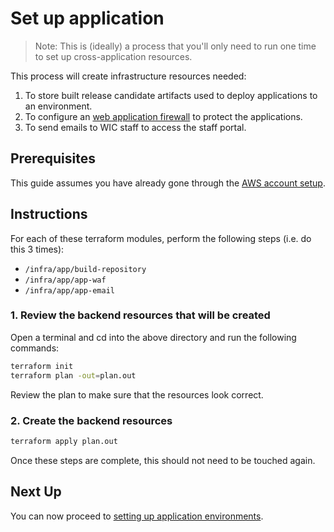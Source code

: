 # Set up application

> Note: This is (ideally) a process that you'll only need to run one time to set up cross-application resources.

This process will create infrastructure resources needed:

1. To store built release candidate artifacts used to deploy applications to an environment.
2. To configure an [web application firewall](https://aws.amazon.com/waf) to protect the applications.
3. To send emails to WIC staff to access the staff portal.

## Prerequisites

This guide assumes you have already gone through the [AWS account setup](./2-set-up-aws-account.md).

## Instructions

For each of these terraform modules, perform the following steps (i.e. do this 3 times):

- `/infra/app/build-repository`
- `/infra/app/app-waf`
- `/infra/app/app-email`

### 1. Review the backend resources that will be created

Open a terminal and cd into the above directory and run the following commands:

```bash
terraform init
terraform plan -out=plan.out
```

Review the plan to make sure that the resources look correct.

### 2. Create the backend resources

```bash
terraform apply plan.out
```

Once these steps are complete, this should not need to be touched again.

## Next Up

You can now proceed to [setting up application environments](./4-set-up-app-env.md).

